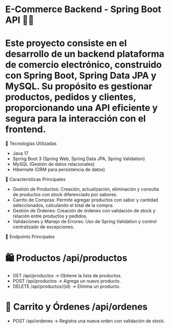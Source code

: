 
# E-Commerce Backend - Spring Boot API 🛒🚀

# Este proyecto consiste en el desarrollo de un backend plataforma de comercio electrónico, construido con Spring Boot, Spring Data JPA y MySQL. Su propósito es gestionar productos, pedidos y clientes, proporcionando una API eficiente y segura para la interacción con el frontend.

🔹 Tecnologías Utilizadas
- Java 17
- Spring Boot 3 (Spring Web, Spring Data JPA, Spring Validation)
- MySQL (Gestión de datos relacionales)
- Hibernate (ORM para persistencia de datos)

🔹 Características Principales
- Gestión de Productos: Creación, actualización, eliminación y consulta de productos con stock diferenciado por sabores.
- Carrito de Compras: Permite agregar productos con sabor y cantidad seleccionados, calculando el total de la compra.
- Gestión de Órdenes: Creación de órdenes con validación de stock y relación entre productos y pedidos.
- Validaciones y Manejo de Errores: Uso de Spring Validation y control centralizado de excepciones.

🔹 Endpoints Principales
# 🛍️ Productos /api/productos
- GET /api/productos → Obtiene la lista de productos.
- POST /api/productos → Agrega un nuevo producto.
- DELETE /api/productos/{id} → Elimina un producto.

# 🛒 Carrito y Órdenes /api/ordenes
- POST /api/ordenes → Registra una nueva orden con validación de stock.


